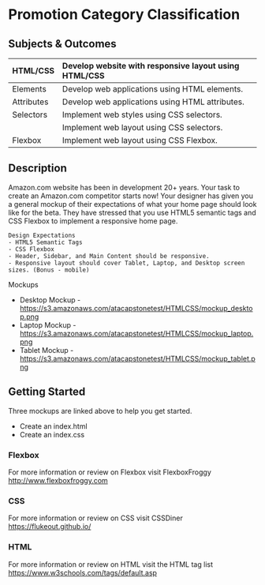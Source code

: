 # Promotion Category Classification

## Subjects & Outcomes

| HTML/CSS                      | Develop website with responsive layout using HTML/CSS         |
|:------------------------------|:--------------------------------------------------------------|
| Elements                      | Develop web applications using HTML elements.                 |
| Attributes                    | Develop web applications using HTML attributes.               |
| Selectors                     | Implement web styles using CSS selectors.                     |
|                               | Implement web layout using CSS selectors.                     |
| Flexbox                       | Implement web layout using CSS Flexbox.                       |



## Description
Amazon.com website has been in development 20+ years.  Your task to create an Amazon.com competitor starts now!
Your designer has given you a general mockup of their expectations of what your home page should look like for the beta.
They have stressed that you use HTML5 semantic tags and CSS Flexbox to implement a responsive home page.

```
Design Expectations
- HTML5 Semantic Tags
- CSS Flexbox
- Header, Sidebar, and Main Content should be responsive.
- Responsive layout should cover Tablet, Laptop, and Desktop screen sizes. (Bonus - mobile)
```

Mockups
- Desktop Mockup - https://s3.amazonaws.com/atacapstonetest/HTMLCSS/mockup_desktop.png
- Laptop Mockup - https://s3.amazonaws.com/atacapstonetest/HTMLCSS/mockup_laptop.png
- Tablet Mockup - https://s3.amazonaws.com/atacapstonetest/HTMLCSS/mockup_tablet.png

## Getting Started
Three mockups are linked above to help you get started.
- Create an index.html
- Create an index.css

### Flexbox

For more information or review on Flexbox visit FlexboxFroggy http://www.flexboxfroggy.com

### CSS

For more information or review on CSS visit CSSDiner https://flukeout.github.io/

### HTML

For more information or review on HTML visit the HTML tag list https://www.w3schools.com/tags/default.asp
